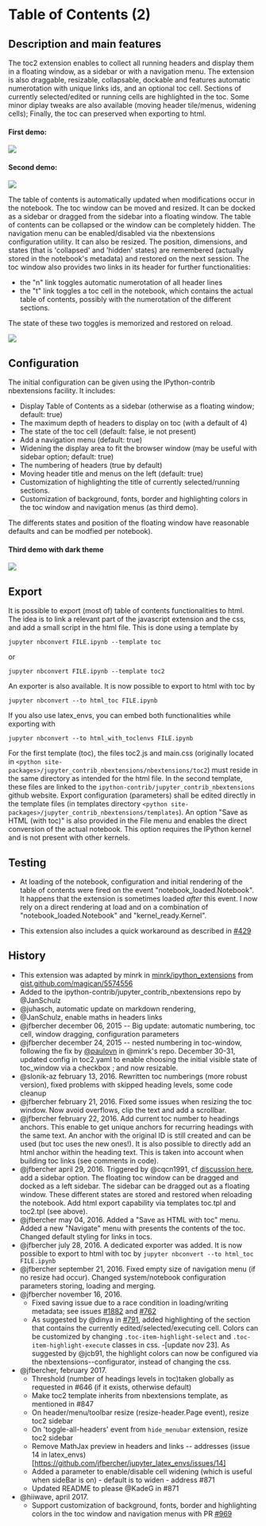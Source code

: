 # Table of Contents (2)

## Description and main features

The toc2 extension enables to collect all running headers and display them in a floating window, as a sidebar or with a navigation menu. The extension is also draggable, resizable, collapsable, dockable and features automatic numerotation with unique links ids, and an optional toc cell. Sections of currently selected/edited or running cells are highlighted in the toc. Some minor diplay tweaks are also available (moving header tile/menus, widening cells); Finally, the toc can preserved when exporting to html.

#### First demo:
![](demo.gif)

#### Second demo:
![](demo2.gif)

The table of contents is automatically updated when modifications occur in the notebook. The toc window can be moved and resized. It can be docked as a sidebar or dragged from the sidebar into a floating window. The table of contents can be collapsed or the window can be completely hidden. The navigation menu can be enabled/disabled via the nbextensions configuration utility. It can also be resized. The position, dimensions, and states (that is 'collapsed' and 'hidden' states) are remembered (actually stored in the notebook's metadata) and restored on the next session. The toc window also provides two links in its header for further functionalities:

- the "n" link toggles automatic numerotation of all header lines
- the "t" link toggles a toc cell in the notebook, which contains the actual table of contents, possibly with the numerotation of the different sections. 

The state of these two toggles is memorized and restored on reload. 

![](image.png) 

## Configuration
The initial configuration can be given using the IPython-contrib nbextensions facility. It includes:

- Display Table of Contents as a sidebar (otherwise as a floating window; default: true) 
- The maximum depth of headers to display on toc (with a default of 4)
- The state of the toc cell (default: false, ie not present)
- Add a navigation menu (default: true)
- Widening the display area to fit the browser window (may be useful with sidebar option; default: true)    
- The numbering of headers (true by default)
- Moving header title and menus on the left (default: true)
- Customization of highlighting the title of currently selected/running sections.  
- Customization of background, fonts, border and highlighting colors in the toc window and navigation menus (as third demo).

The differents states and position of the floating window have reasonable defaults and can be modfied per notebook). 

#### Third demo with dark theme
![](demo_dark.png) 

## Export
It is possible to export (most of) table of contents functionalities to html. The idea is to link a relevant part of the javascript
extension and the css, and add a small script in the html file. This is done using a template by
```
jupyter nbconvert FILE.ipynb --template toc
```
or 
```
jupyter nbconvert FILE.ipynb --template toc2
```
An exporter is also available. It is now possible to export to html with toc by 
```
jupyter nbconvert --to html_toc FILE.ipynb 
```
If you also use latex_envs, you can embed both functionalities while exporting with 
```
jupyter nbconvert --to html_with_toclenvs FILE.ipynb 
```

For the first template (toc), the files toc2.js and main.css (originally located in `<python site-packages>/jupyter_contrib_nbextensions/nbextensions/toc2`)
must reside in the same directory as intended for the html file.
In the second template, these files are linked to the
`ipython-contrib/jupyter_contrib_nbextensions` github website.
Export configuration (parameters) shall be edited directly in the template
files (in templates directory `<python site-packages>/jupyter_contrib_nbextensions/templates`).
An option "Save as HTML (with toc)" is also provided in the File menu and
enables the direct conversion of the actual notebook.
This option requires the IPython kernel and is not present with other kernels.

 
## Testing 
- At loading of the notebook, configuration and initial rendering of the table of contents were fired on the event "notebook_loaded.Notebook". It happens that the extension is sometimes loaded *after* this event. I now rely  on a direct rendering at load and on a combination of  "notebook_loaded.Notebook" and "kernel_ready.Kernel". 

- This extension also includes a quick workaround as described in [#429](https://github.com/ipython-contrib/jupyter_contrib_nbextensions/pull/429)

## History

- This extension was adapted by minrk in [minrk/ipython_extensions](https://github.com/minrk/ipython_extensions)
  from [gist.github.com/magican/5574556](https://gist.github.com/magican/5574556)
- Added to the ipython-contrib/jupyter_contrib_nbextensions repo by @JanSchulz
- @juhasch, automatic update on markdown rendering, 
- @JanSchulz, enable maths in headers links
- @jfbercher december 06, 2015 -- Big update: automatic numbering, toc cell, window dragging, configuration parameters
- @jfbercher december 24, 2015 -- nested numbering in toc-window, following the fix by [@paulovn](https://github.com/minrk/ipython_extensions/pull/53) in @minrk's repo. December 30-31, updated config in toc2.yaml to enable choosing the initial visible state of toc_window via a checkbox ; and now resizable. 
- @slonik-az february 13, 2016. Rewritten toc numberings (more robust version), fixed problems with skipped heading levels, some code cleanup
- @jfbercher february 21, 2016. Fixed some issues when resizing the toc window. Now avoid overflows, clip the text and add a scrollbar. 
- @jfbercher february 22, 2016. Add current toc number to headings anchors. This enable to get unique anchors for recurring headings with the same text. An anchor with the original ID is still created and can be used (but toc uses the new ones!). It is also possible to directly add an html anchor within the heading text. This is taken into account when building toc links (see comments in code). 
- @jfbercher april 29, 2016. Triggered by @cqcn1991, cf [discussion here](https://github.com/ipython-contrib/jupyter_contrib_nbextensions/issues/532),  add a sidebar option. The floating toc window can be dragged and docked as a left sidebar. The sidebar can be dragged out as a floating window. These different states are stored and restored when reloading the notebook. Add html export capability via templates toc.tpl and toc2.tpl (see above).
- @jfbercher may 04, 2016. Added a "Save as HTML with toc" menu. Added a new "Navigate" menu with presents the contents of the toc. Changed default styling for links in tocs. 
- @jfbercher july 28, 2016. A dedicated exporter was added.  It is now possible to export to html with toc by  `jupyter nbconvert --to html_toc FILE.ipynb`
- @jfbercher september 21, 2016. Fixed empty size of navigation menu (if no resize had occur). Changed system/notebook configuration parameters storing, loading and merging.
- @jfbercher november 16, 2016. 
     - Fixed saving issue due to a race condition in loading/writing metadata; see issues [#1882](https://github.com/jupyter/notebook/issues/1882#issuecomment-260671282) and [#762](https://github.com/ipython-contrib/jupyter_contrib_nbextensions/issues/762)
     - As suggested by @dinya in [#791](https://github.com/ipython-contrib/jupyter_contrib_nbextensions/issues/791), added highlighting of the section that contains the currently edited/selected/executing cell. Colors can be customized by changing `.toc-item-highlight-select` and `.toc-item-highlight-execute` classes in css. 
     -[update nov 23]. As suggested by @jcb91, the highlight colors can now be configured via the nbextensions--configurator, instead of changing the css.  
- @jfbercher, february 2017.
     - Threshold (number of headings levels in toc)taken globally as requested in #646 (if it exists, otherwise default)
     - Make toc2 template inherits from nbextensions template, as mentioned in #847
     - On header/menu/toolbar resize (resize-header.Page event), resize toc2 sidebar  
     - On 'toggle-all-headers' event from `hide_menubar` extension, resize toc2 sidebar
     - Remove MathJax preview in headers and links -- addresses (issue 14 in latex_envs)[https://github.com/jfbercher/jupyter_latex_envs/issues/14]
     - Added a parameter to enable/disable cell widening (which is useful when sideBar is on) - default is to widen - address #871
     - Updated README to please @KadeG in #871
- @hiiwave, april 2017.
     - Support customization of background, fonts, border and highlighting colors in the toc window and navigation menus with PR [#969](https://github.com/ipython-contrib/jupyter_contrib_nbextensions/pull/969)
